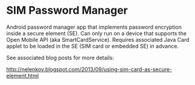 SIM Password Manager
====================

Android password manager app that implements password encryption inside a 
secure element (SE). Can only run on a device that supports the Open Mobile API 
(aka SmartCardService). Requires associated Java Card applet to be loaded in 
the SE (SIM card or embedded SE) in advance. 

See associated blog posts for more details: 

http://nelenkov.blogspot.com/2013/09/using-sim-card-as-secure-element.html

